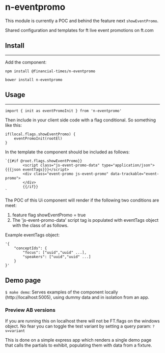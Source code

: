# n-eventpromo
This module is currently a POC and behind the feature next  `showEventPromo`.

Shared configuration and templates for ft live event promotions on ft.com

## Install
----

Add the component:

`npm install @financial-times/n-eventpromo`

`bower install n-eventpromo`

## Usage
---

`import { init as eventPromoInit } from 'n-eventpromo'`

Then include in your client side code with a flag conditional. So something like this:


	if(local.flags.showEventPromo) {
		eventPromoInit(rootEl)
	}

In the template the component should be included as follows:

    `{{#if @root.flags.showEventPromo}}
            <script class="js-event-promo-data" type="application/json">{{{json eventTags}}}</script>
            <div class="event-promo js-event-promo" data-trackable="event-promo">
            </div>
            {{/if}}
    `

The POC of this Ui component will render if the following two conditions are meet:
1. feature flag showEventPromo = true
2. The 'js-event-promo-data' script tag is populated with eventTags object with the class of as follows.


Example eventTags object:

    '{
        "conceptIds": {
            "focus": ["uuid","uuid" ...],
            "speakers": ["uuid","uuid" ...]
        }
    }'

## Demo page
`$ make demo`: Serves examples of the component locally (http://localhost:5005), using dummy data and in isolation from an app.

### Preview AB versions
If you are running this on localhost there will not be FT.flags on the windows object. No fear you can toggle the test variant by setting a query param: `?v=variant`

This is done on a simple express app which renders a single demo page that calls the partials to exhibit, populating them with data from a fixture.